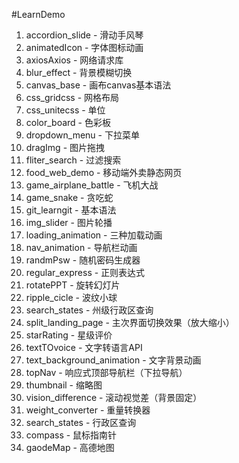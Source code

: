 #LearnDemo

1. accordion_slide - 滑动手风琴
2. animatedIcon - 字体图标动画
3. axiosAxios - 网络请求库
4. blur_effect - 背景模糊切换
5. canvas_base - 画布canvas基本语法
6. css_gridcss - 网格布局
7. css_unitecss - 单位
8. color_board - 色彩板
9. dropdown_menu - 下拉菜单
10. dragImg - 图片拖拽
11. fliter_search - 过滤搜索
12. food_web_demo - 移动端外卖静态网页
13. game_airplane_battle - 飞机大战
14. game_snake - 贪吃蛇
15. git_learngit - 基本语法
16. img_slider - 图片轮播
17. loading_animation - 三种加载动画
18. nav_animation - 导航栏动画
19. randmPsw - 随机密码生成器
20. regular_express - 正则表达式
21. rotatePPT - 旋转幻灯片
22. ripple_cicle - 波纹小球
23. search_states - 州级行政区查询
24. split_landing_page - 主次界面切换效果（放大缩小）
25. starRating - 星级评价
26. textTOvoice - 文字转语言API
27. text_background_animation - 文字背景动画
28. topNav - 响应式顶部导航栏（下拉导航）
29. thumbnail - 缩略图
30. vision_difference - 滚动视觉差（背景固定）
31. weight_converter - 重量转换器
32. search_states - 行政区查询
33. compass - 鼠标指南针
34. gaodeMap - 高德地图